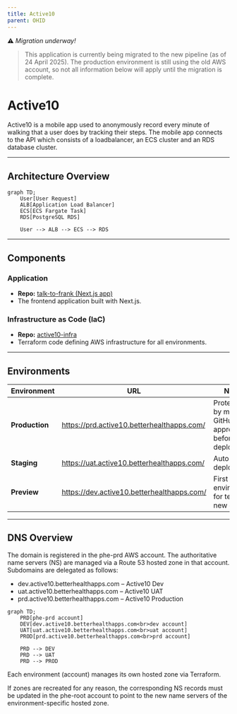 ```yaml
---
title: Active10
parent: OHID
---
```


:warning: *Migration underway!*
> This application is currently being migrated to the new pipeline (as of 24 April 2025). The production environment is still using the old AWS account, so not all information below will apply until the migration is complete.

# Active10

Active10 is a mobile app used to anonymously record every minute of walking that a user does by tracking their steps. The mobile app connects to the API which consists of a loadbalancer, an ECS cluster and an RDS database cluster.

---

## Architecture Overview

```mermaid
graph TD;
    User[User Request]
    ALB[Application Load Balancer]
    ECS[ECS Fargate Task]
    RDS[PostgreSQL RDS]

    User --> ALB --> ECS --> RDS
```

---

## Components

### Application

- **Repo:** [talk-to-frank (Next.js app)](https://github.com/ukhsa-collaboration/active10-backend)
- The frontend application built with Next.js.

### Infrastructure as Code (IaC)

- **Repo:** [active10-infra](https://github.com/ukhsa-collaboration/active10-infra)
- Terraform code defining AWS infrastructure for all environments.

---

## Environments

| Environment | URL                                 | Notes |
|-------------|-------------------------------------|-------|
| **Production** | https://prd.active10.betterhealthapps.com/    | Protected by manual GitHub approval before deploy |
| **Staging**     | https://uat.active10.betterhealthapps.com/   | Auto-deploys |
| **Preview**     | https://dev.active10.betterhealthapps.com/   | First environment for testing new code |

---

## DNS Overview

The domain is registered in the phe-prd AWS account. The authoritative name servers (NS) are managed via a Route 53 hosted zone in that account. Subdomains are delegated as follows:

- dev.active10.betterhealthapps.com – Active10 Dev
- uat.active10.betterhealthapps.com – Active10 UAT
- prd.active10.betterhealthapps.com – Active10 Production

```mermaid
graph TD;
    PRD[phe-prd account]
    DEV[dev.active10.betterhealthapps.com<br>dev account]
    UAT[uat.active10.betterhealthapps.com<br>uat account]
    PROD[prd.active10.betterhealthapps.com<br>prd account]

    PRD --> DEV
    PRD --> UAT
    PRD --> PROD
```

Each environment (account) manages its own hosted zone via Terraform.

If zones are recreated for any reason, the corresponding NS records must be updated in the phe-root account to point to the new name servers of the environment-specific hosted zone.